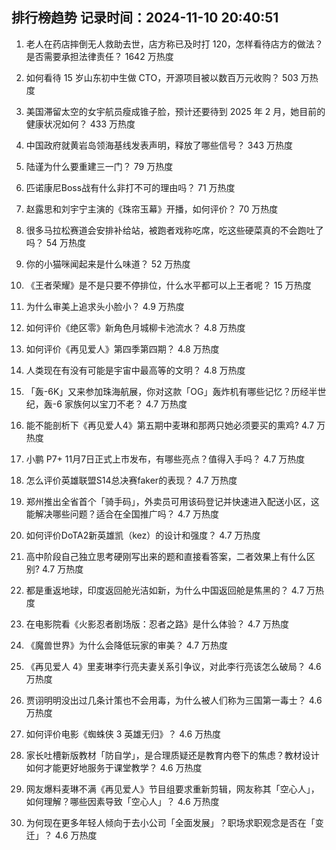 
## 排行榜趋势 记录时间：2024-11-10 20:40:51
  
  1. 老人在药店摔倒无人救助去世，店方称已及时打 120，怎样看待店方的做法？是否需要承担法律责任？ 1642 万热度
    
  2. 如何看待 15 岁山东初中生做 CTO，开源项目被以数百万元收购？ 503 万热度
    
  3. 美国滞留太空的女宇航员瘦成锥子脸，预计还要待到 2025 年 2 月，她目前的健康状况如何？ 433 万热度
    
  4. 中国政府就黄岩岛领海基线发表声明，释放了哪些信号？ 343 万热度
    
  5. 陆谨为什么要重建三一门？ 79 万热度
    
  6. 匹诺康尼Boss战有什么非打不可的理由吗？ 71 万热度
    
  7. 赵露思和刘宇宁主演的《珠帘玉幕》开播，如何评价？ 70 万热度
    
  8. 很多马拉松赛道会安排补给站，被跑者戏称吃席，吃这些硬菜真的不会跑吐了吗？ 54 万热度
    
  9. 你的小猫咪闻起来是什么味道？ 52 万热度
    
  10. 《王者荣耀》是不是只要不停排位，什么水平都可以上王者呢？ 15 万热度
    
  11. 为什么审美上追求头小脸小？ 4.9 万热度
    
  12. 如何评价《绝区零》新角色月城柳卡池流水？ 4.8 万热度
    
  13. 如何评价《再见爱人》第四季第四期？ 4.8 万热度
    
  14. 人类现在有没有可能是宇宙中最高等的文明？ 4.8 万热度
    
  15. 「轰-6K」又来参加珠海航展，你对这款「OG」轰炸机有哪些记忆？历经半世纪，轰-6 家族何以宝刀不老？ 4.7 万热度
    
  16. 能不能剖析下《再见爱人4》第五期中麦琳和那两只她必须要买的熏鸡? 4.7 万热度
    
  17. 小鹏 P7+ 11月7日正式上市发布，有哪些亮点？值得入手吗？ 4.7 万热度
    
  18. 怎么评价英雄联盟S14总决赛faker的表现？ 4.7 万热度
    
  19. 郑州推出全省首个「骑手码」，外卖员可用该码登记并快速进入配送小区，这能解决哪些问题？适合在全国推广吗？ 4.7 万热度
    
  20. 如何评价DoTA2新英雄凯（kez）的设计和强度？ 4.7 万热度
    
  21. 高中阶段自己独立思考硬刚写出来的题和直接看答案，二者效果上有什么区别? 4.7 万热度
    
  22. 都是重返地球，印度返回舱光洁如新，为什么中国返回舱是焦黑的？ 4.7 万热度
    
  23. 在电影院看《火影忍者剧场版：忍者之路》是什么体验？ 4.7 万热度
    
  24. 《魔兽世界》为什么会降低玩家的审美？ 4.7 万热度
    
  25. 《再见爱人 4》里麦琳李行亮夫妻关系引争议，对此李行亮该怎么破局？ 4.6 万热度
    
  26. 贾诩明明没出过几条计策也不会用毒，为什么被人们称为三国第一毒士？ 4.6 万热度
    
  27. 如何评价电影《蜘蛛侠 3 英雄无归》？ 4.6 万热度
    
  28. 家长吐槽新版教材「防自学」，是合理质疑还是教育内卷下的焦虑？教材设计如何才能更好地服务于课堂教学？ 4.6 万热度
    
  29. 网友爆料麦琳不满《再见爱人》节目组要求重新剪辑，网友称其「空心人」，如何理解？哪些因素导致「空心人」？ 4.6 万热度
    
  30. 为何现在更多年轻人倾向于去小公司「全面发展」？职场求职观念是否在「变迁」？ 4.6 万热度
    